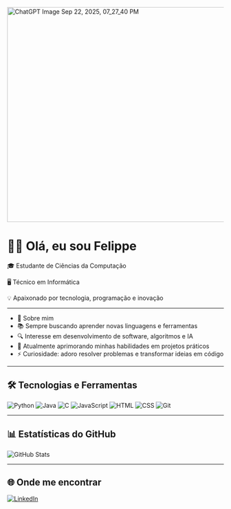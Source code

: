 <img width="1200" height="500" alt="ChatGPT Image Sep 22, 2025, 07_27_40 PM" src="https://github.com/user-attachments/assets/688c34d4-e625-4300-80ef-4c4deb272a79" />



# 👨‍💻 Olá, eu sou Felippe  

🎓 Estudante de Ciências da Computação  

🖥️ Técnico em Informática

 💡 Apaixonado por tecnologia, programação e inovação  

---

- 🚀 Sobre mim
- 📚 Sempre buscando aprender novas linguagens e ferramentas  
- 🔍 Interesse em desenvolvimento de software, algoritmos e IA  
- 🌱 Atualmente aprimorando minhas habilidades em projetos práticos  
- ⚡ Curiosidade: adoro resolver problemas e transformar ideias em código  

---

## 🛠️ Tecnologias e Ferramentas
![Python](https://img.shields.io/badge/-Python-3776AB?style=for-the-badge&logo=python&logoColor=white)
![Java](https://img.shields.io/badge/-Java-007396?style=for-the-badge&logo=java&logoColor=white)
![C](https://img.shields.io/badge/-C-00599C?style=for-the-badge&logo=c&logoColor=white)
![JavaScript](https://img.shields.io/badge/-JavaScript-F7DF1E?style=for-the-badge&logo=javascript&logoColor=black)
![HTML](https://img.shields.io/badge/-HTML5-E34F26?style=for-the-badge&logo=html5&logoColor=white)
![CSS](https://img.shields.io/badge/-CSS3-1572B6?style=for-the-badge&logo=css3&logoColor=white)
![Git](https://img.shields.io/badge/-Git-F05032?style=for-the-badge&logo=git&logoColor=white)


---

## 📊 Estatísticas do GitHub
![GitHub Stats](https://github-readme-stats.vercel.app/api?username=SwiftOneLY&show_icons=true&theme=radical)  

---

## 🌐 Onde me encontrar
[![LinkedIn](https://img.shields.io/badge/-LinkedIn-0A66C2?style=for-the-badge&logo=linkedin&logoColor=white)](https://www.linkedin.com/in/felippe-camargo-047657224/)  

